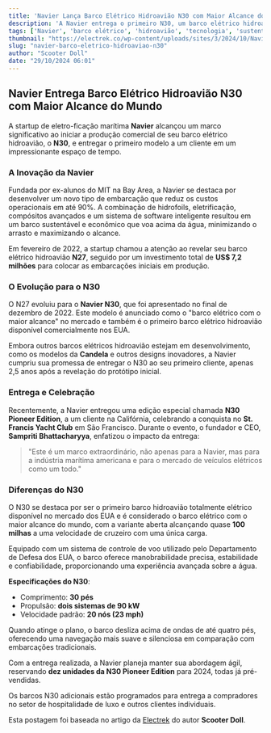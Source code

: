 ```yaml
---
title: 'Navier Lança Barco Elétrico Hidroavião N30 com Maior Alcance do Mundo'
description: 'A Navier entrega o primeiro N30, um barco elétrico hidroavião com um marco significativo.'
tags: ['Navier', 'barco elétrico', 'hidroavião', 'tecnologia', 'sustentabilidade']
thumbnail: "https://electrek.co/wp-content/uploads/sites/3/2024/10/Navier-boat-delivery.jpg?quality=82&strip=all&w=1400"
slug: "navier-barco-eletrico-hidroaviao-n30"
author: "Scooter Doll"
date: "29/10/2024 06:01"
---
```


## Navier Entrega Barco Elétrico Hidroavião N30 com Maior Alcance do Mundo

A startup de eletro-ficação marítima **Navier** alcançou um marco significativo ao iniciar a produção comercial de seu barco elétrico hidroavião, o **N30**, e entregar o primeiro modelo a um cliente em um impressionante espaço de tempo.

### A Inovação da Navier

Fundada por ex-alunos do MIT na Bay Area, a Navier se destaca por desenvolver um novo tipo de embarcação que reduz os custos operacionais em até 90%. A combinação de hidrofoils, eletrificação, compósitos avançados e um sistema de software inteligente resultou em um barco sustentável e econômico que voa acima da água, minimizando o arrasto e maximizando o alcance.

Em fevereiro de 2022, a startup chamou a atenção ao revelar seu barco elétrico hidroavião **N27**, seguido por um investimento total de **US$ 7,2 milhões** para colocar as embarcações iniciais em produção.

### O Evolução para o N30

O N27 evoluiu para o **Navier N30**, que foi apresentado no final de dezembro de 2022. Este modelo é anunciado como o "barco elétrico com o maior alcance" no mercado e também é o primeiro barco elétrico hidroavião disponível comercialmente nos EUA.

Embora outros barcos elétricos hidroavião estejam em desenvolvimento, como os modelos da **Candela** e outros designs inovadores, a Navier cumpriu sua promessa de entregar o N30 ao seu primeiro cliente, apenas 2,5 anos após a revelação do protótipo inicial.

### Entrega e Celebração

Recentemente, a Navier entregou uma edição especial chamada **N30 Pioneer Edition**, a um cliente na Califórnia, celebrando a conquista no **St. Francis Yacht Club** em São Francisco. Durante o evento, o fundador e CEO, **Sampriti Bhattacharyya**, enfatizou o impacto da entrega:

> "Este é um marco extraordinário, não apenas para a Navier, mas para a indústria marítima americana e para o mercado de veículos elétricos como um todo."

### Diferenças do N30

O N30 se destaca por ser o primeiro barco hidroavião totalmente elétrico disponível no mercado dos EUA e é considerado o barco elétrico com o maior alcance do mundo, com a variante aberta alcançando quase **100 milhas** a uma velocidade de cruzeiro com uma única carga. 

Equipado com um sistema de controle de voo utilizado pelo Departamento de Defesa dos EUA, o barco oferece manobrabilidade precisa, estabilidade e confiabilidade, proporcionando uma experiência avançada sobre a água.

**Especificações do N30**:
- Comprimento: **30 pés**
- Propulsão: **dois sistemas de 90 kW**
- Velocidade padrão: **20 nós (23 mph)**

Quando atinge o plano, o barco desliza acima de ondas de até quatro pés, oferecendo uma navegação mais suave e silenciosa em comparação com embarcações tradicionais.

Com a entrega realizada, a Navier planeja manter sua abordagem ágil, reservando **dez unidades da N30 Pioneer Edition** para 2024, todas já pré-vendidas.

Os barcos N30 adicionais estão programados para entrega a compradores no setor de hospitalidade de luxo e outros clientes individuais.

Esta postagem foi baseada no artigo da [Electrek](https://electrek.co/2024/10/28/navier-delivers-electric-hydrofoiling-boat-worlds-longest-range-first-customer/) do autor **Scooter Doll**.